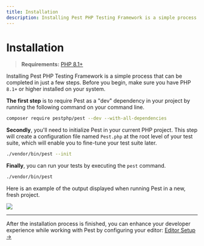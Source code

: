```yaml
---
title: Installation
description: Installing Pest PHP Testing Framework is a simple process that can be completed in just a few steps.
---
```


# Installation

> **Requirements:** [PHP 8.1+](https://php.net/releases/)

Installing Pest PHP Testing Framework is a simple process that can be completed in just a few steps. Before you begin, make sure you have PHP `8.1+` or higher installed on your system.

**The first step** is to require Pest as a "dev" dependency in your project by running the following command on your command line.

```bash
composer require pestphp/pest --dev --with-all-dependencies
```

**Secondly**, you'll need to initialize Pest in your current PHP project. This step will create a configuration file named `Pest.php` at the root level of your test suite, which will enable you to fine-tune your test suite later.

```bash
./vendor/bin/pest --init
```

**Finally**, you can run your tests by executing the `pest` command.

```bash
./vendor/bin/pest
```

Here is an example of the output displayed when running Pest in a new, fresh project.

<div class="code-snippet">
    <img src="/assets/img/pestinstall.webp?1" style="--lines: 10" />
</div>

---

After the installation process is finished, you can enhance your developer experience while working with Pest by configuring your editor: [Editor Setup →](/docs/editor-setup)
